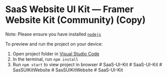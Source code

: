 
  # SaaS Website UI Kit — Framer Website Kit (Community) (Copy)

  Note: Please ensure you have installed <code><a href="https://nodejs.org/en/download/">nodejs</a></code>

  To preview and run the project on your device:
  1) Open project folder in <a href="https://code.visualstudio.com/download">Visual Studio Code</a>
  2) In the terminal, run `npm install`
  3) Run `npm start` to view project in browser
  #   S a a S - U I - K i t  
 #   S a a S - U I - K i t  
 #   S a s S U I K i t W e b s i t e  
 #   S a s S U I K i t W e b s i t e  
 #   S a a S - U I - K i t  
 